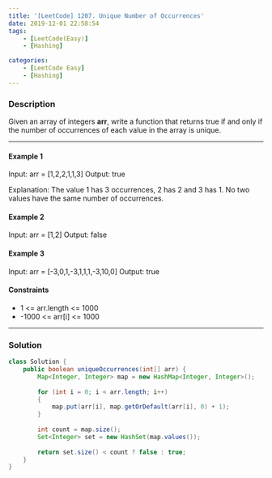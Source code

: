```yaml
---
title: '[LeetCode] 1207. Unique Number of Occurrences'
date: 2019-12-01 22:58:54
tags:
    - [LeetCode(Easy)]
    - [Hashing]

categories:
    - [LeetCode Easy]
    - [Hashing]
---
```


### Description 
Given an array of integers **arr**, write a function that returns true if and only if the number of occurrences of each value in the array is unique.

<!-- more -->

---

#### Example 1
Input: arr = [1,2,2,1,1,3]
Output: true

Explanation: The value 1 has 3 occurrences, 2 has 2 and 3 has 1. No two values have the same number of occurrences.

#### Example 2
Input: arr = [1,2]
Output: false

#### Example 3
Input: arr = [-3,0,1,-3,1,1,1,-3,10,0]
Output: true

#### Constraints
- 1 <= arr.length <= 1000
- -1000 <= arr[i] <= 1000

---

### Solution

```java
class Solution {
    public boolean uniqueOccurrences(int[] arr) {
        Map<Integer, Integer> map = new HashMap<Integer, Integer>();
        
        for (int i = 0; i < arr.length; i++)
        {
            map.put(arr[i], map.getOrDefault(arr[i], 0) + 1);
        }
        
        int count = map.size();
        Set<Integer> set = new HashSet(map.values());
        
        return set.size() < count ? false : true;
    }
}

```